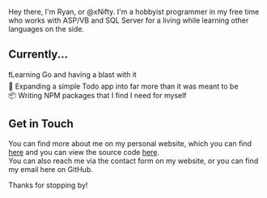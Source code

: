 <!---
- 👋 Hi, I’m @xNifty
- 👀 I’m interested in ...
- 🌱 I’m currently learning ...
- 💞️ I’m looking to collaborate on ...
- 📫 How to reach me ...

xNifty/xNifty is a ✨ special ✨ repository because its `README.md` (this file) appears on your GitHub profile.
You can click the Preview link to take a look at your changes.
--->
Hey there, I'm Ryan, or @xNifty. I'm a hobbyist programmer in my free time who works with ASP/VB and SQL Server for a living while learning other languages on the side.

## Currently...
❗Learning Go and having a blast with it  
📅 Expanding a simple Todo app into far more than it was meant to be  
📦 Writing NPM packages that I find I need for myself

## Get in Touch
You can find more about me on my personal website, which you can find [here](https://ryanmalacina.com) and you can view the source code [here](https://github.com/xnifty/ryanmalacina.com).  
You can also reach me via the contact form on my website, or you can find my email here on GitHub.

Thanks for stopping by!
